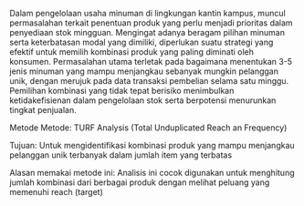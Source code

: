 Dalam pengelolaan usaha minuman di lingkungan kantin kampus, muncul permasalahan terkait penentuan produk yang perlu menjadi prioritas dalam penyediaan stok mingguan. Mengingat adanya beragam pilihan minuman serta keterbatasan modal yang dimiliki, diperlukan suatu strategi yang efektif untuk memilih kombinasi produk yang paling diminati oleh konsumen. Permasalahan utama terletak pada bagaimana menentukan 3-5 jenis minuman yang mampu menjangkau sebanyak mungkin pelanggan unik, dengan merujuk pada data transaksi pembelian selama satu minggu. Pemilihan kombinasi yang tidak tepat berisiko menimbulkan ketidakefisienan dalam pengelolaan stok serta berpotensi menurunkan tingkat penjualan.

Metode
Metode: TURF Analysis (Total Unduplicated Reach an Frequency)

Tujuan: Untuk mengidentifikasi kombinasi produk yang mampu menjangkau pelanggan unik terbanyak dalam jumlah item yang terbatas

Alasan memakai metode ini: Analisis ini cocok digunakan untuk menghitung jumlah kombinasi dari berbagai produk dengan melihat peluang yang memenuhi reach (target)
